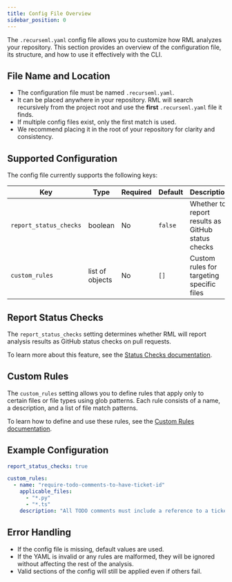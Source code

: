 ```yaml
---
title: Config File Overview
sidebar_position: 0
---
```


The `.recurseml.yaml` config file allows you to customize how RML analyzes your repository. This section provides an overview of the configuration file, its structure, and how to use it effectively with the CLI.

## File Name and Location

- The configuration file must be named `.recurseml.yaml`.
- It can be placed anywhere in your repository. RML will search recursively from the project root and use the **first** `.recurseml.yaml` file it finds.
- If multiple config files exist, only the first match is used.
- We recommend placing it in the root of your repository for clarity and consistency.

## Supported Configuration

The config file currently supports the following keys:

| Key                    | Type            | Required | Default | Description                                       |
| ---------------------- | --------------- | -------- | ------- | ------------------------------------------------- |
| `report_status_checks` | boolean         | No       | `false` | Whether to report results as GitHub status checks |
| `custom_rules`         | list of objects | No       | `[]`    | Custom rules for targeting specific files         |

## Report Status Checks
The `report_status_checks` setting determines whether RML will report analysis results as GitHub status checks on pull requests.

To learn more about this feature, see the [Status Checks documentation](./status-checks.md).

## Custom Rules

The `custom_rules` setting allows you to define rules that apply only to certain files or file types using glob patterns. Each rule consists of a name, a description, and a list of file match patterns.

To learn how to define and use these rules, see the [Custom Rules documentation](./custom-rules.md).

## Example Configuration

```yaml
report_status_checks: true

custom_rules:
  - name: "require-todo-comments-to-have-ticket-id"
    applicable_files:
      - "*.py"
      - "*.ts"
    description: "All TODO comments must include a reference to a ticket ID (e.g., TODO: REFACTOR X-12345 - fix loop)"
```

## Error Handling

- If the config file is missing, default values are used.
- If the YAML is invalid or any rules are malformed, they will be ignored without affecting the rest of the analysis.
- Valid sections of the config will still be applied even if others fail.
